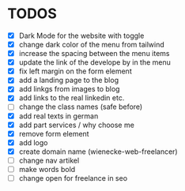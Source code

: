 # TODOS

- [x] Dark Mode for the website with toggle
- [x] change dark color of the menu from tailwind
- [x] increase the spacing between the menu items
- [x] update the link of the develope by in the menu
- [x] fix left margin on the form element
- [x] add a landing page to the blog
- [x] add linkgs from images to blog
- [x] add links to the real linkedin etc.
- [ ] change the class names (safe before)
- [x] add real texts in german
- [x] add part services / why choose me
- [x] remove form element
- [x] add logo
- [x] create domain name (wienecke-web-freelancer)
- [ ] change nav artikel
- [ ] make words bold
- [ ] change open for freelance in seo
